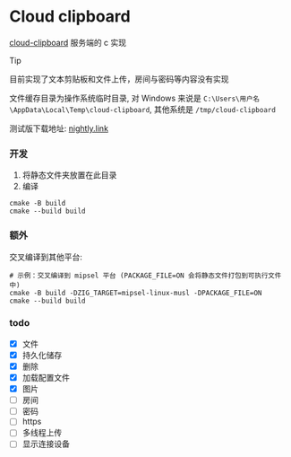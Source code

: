
# Cloud clipboard

[cloud-clipboard](https://github.com/TransparentLC/cloud-clipboard) 服务端的 c 实现

> [!TIP]
> 目前实现了文本剪贴板和文件上传，房间与密码等内容没有实现

文件缓存目录为操作系统临时目录, 对 Windows 来说是 `C:\Users\用户名\AppData\Local\Temp\cloud-clipboard`, 其他系统是 `/tmp/cloud-clipboard`

测试版下载地址: [nightly.link](https://nightly.link/xfangfang/cloud-clipboard/workflows/c/c)

### 开发

1. 将静态文件夹放置在此目录
2. 编译
```shell
cmake -B build
cmake --build build
```

### 额外

交叉编译到其他平台:

```shell
# 示例：交叉编译到 mipsel 平台 (PACKAGE_FILE=ON 会将静态文件打包到可执行文件中)
cmake -B build -DZIG_TARGET=mipsel-linux-musl -DPACKAGE_FILE=ON
cmake --build build
```

### todo

- [x] 文件
- [x] 持久化储存
- [x] 删除
- [x] 加载配置文件
- [x] 图片
- [ ] 房间
- [ ] 密码
- [ ] https
- [ ] 多线程上传
- [ ] 显示连接设备

